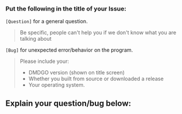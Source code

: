 ### Put the following in the title of your Issue:

`[Question]` for a general question.
> Be specific, people can't help you if we don't know what you are talking about

`[Bug]` for unexpected error/behavior on the program.
> Please include your:
> - DMDGO version (shown on title screen)
> - Whether you built from source or downloaded a release
> - Your operating system.


## Explain your question/bug below:



